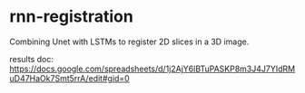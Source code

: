 # rnn-registration
Combining Unet with LSTMs to register 2D slices in a 3D image.

results doc:
https://docs.google.com/spreadsheets/d/1j2AjY6lBTuPASKP8m3J4J7YIdRMuD47HaOk7Smt5rrA/edit#gid=0
